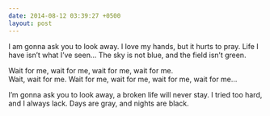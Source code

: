 ```yaml
---
date: 2014-08-12 03:39:27 +0500
layout: post
---
```

I am gonna ask you to look away. I love my hands, but it hurts to pray. Life I have isn’t what I’ve seen… The sky is not blue, and the field isn’t green.

Wait for me, wait for me, wait for me, wait for me.  
Wait, wait for me. Wait for me, wait for me, wait for me, wait for me…

I’m gonna ask you to look away, a broken life will never stay. I tried too hard, and I always lack. Days are gray, and nights are black.
